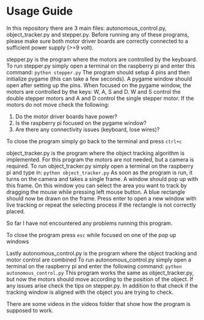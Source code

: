 # Usage Guide

In this repository there are 3 main files: autonomous_control.py, object_tracker.py and stepper.py. Before running any of these programs, please make sure both motor driver boards are correctly connected to a sufficient power supply (>=9 volt).

stepper.py is the program where the motors are controlled by the keyboard.
To run stepper.py simply open a terminal on the raspberry pi and enter this command: 
`python stepper.py`
The program should setup 4 pins and then initialize pygame (this can take a few seconds). A pygame window should open after setting up the pins. When focused on the pygame window, the motors are controlled by the keys: W, A, S and D. W and S control the double stepper motors and A and D control the single stepper motor.
If the motors do not move check the following:
1. Do the motor driver boards have power?
2. Is the raspberry pi focused on the pygame window?
3. Are there any connectivity issues (keyboard, lose wires)?

To close the program simply go back to the terminal and press `ctrl+c`

object_tracker.py is the program where the object tracking algorithm is implemented. For this program the motors are not needed, but a camera is required.
To run object_tracker.py simply open a terminal on the raspberry pi and type in:
`python object_tracker.py`
As soon as the program is run, it turns on the camera and takes a single frame. A window should pop up with this frame. On this window you can select the area you want to track by dragging the mouse while pressing left mouse button. 
A blue rectangle should now be drawn on the frame. Press enter to open a new window with live tracking or repeat the selecting process if the rectangle is not correctly placed.

So far I have not encountered any problems running this program.

To close the program press `esc` while focused on one of the pop up windows

Lastly autonomous_control.py is the program where the object tracking and motor control are combined
To run autonomous_control.py simply open a terminal on the raspberry pi and enter the following command:
`python autonomous_control.py`
This program works the same as object_tracker.py, but now the motors should move according to the position of the object.
If any issues arise check the tips on stepper.py. In addition to that check if the tracking window is aligned with the object you are trying to check.

There are some videos in the videos folder that show how the program is supposed to work.
